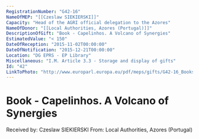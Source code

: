 ```yaml
---
RegistrationNumber: "G42-16"
NameOfMEP: "[[Czeslaw SIEKIERSKI]]"
Capacity: "Head of the AGRI official delegation to the Azores"
NameOfDonor: "[[Local Authorities, Azores (Portugal)]]"
DescriptionOfGift: "Book - Capelinhos. A Volcano of Synergies"
EstimatedValue: "< 150"
DateOfReception: "2015-11-02T00:00:00"
DateOfNotification: "2015-12-21T00:00:00"
Location: "DG EPRS - EP Library"
Miscellaneous: "I.M. Article 3.3 - Storage and display of gifts"
Id: "42"
LinkToPhoto: "http://www.europarl.europa.eu/pdf/meps/gifts/G42-16_Books.jpg#"
---
```


# Book - Capelinhos. A Volcano of Synergies

Received by: Czeslaw SIEKIERSKI
From: Local Authorities, Azores (Portugal)
